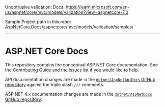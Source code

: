Unobtrusive validation: 
Docs: https://learn.microsoft.com/en-us/aspnet/core/mvc/models/validation?view=aspnetcore-7.0

Sample Project path in this repo: AspNetCore.Docs/aspnetcore/mvc/models/validation/samples/

-------------------------
# ASP.NET Core Docs

This repository contains the conceptual ASP.NET Core documentation. See the [Contributing Guide](CONTRIBUTING.md) and the [issues list](https://github.com/dotnet/AspNetCore.Docs/issues) if you would like to help.

API documentation changes are made in the [`dotnet/AspNetApiDocs` GitHub repository](https://github.com/dotnet/AspNetApiDocs) against the triple slash `///` comments.

ASP.NET 4.x documentation changes are made in the [`dotnet/AspNetDocs` GitHub repository](https://github.com/dotnet/AspNetDocs).
